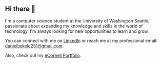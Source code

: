 ## Hi there 👋

I'm a computer science student at the University of Washington Seattle, passionate about expanding my knowledge and skills in the world of technology. I'm always looking for new opportunities to learn and grow.

You can connect with me on [LinkedIn](https://www.linkedin.com/in/your_profile) or reach me at my professional email: danielbekele251@gmail.com.

Also, check out my [eCornell Portfolio](https://github.com/Danielb232/My-eCornell-Portfolio).
